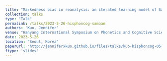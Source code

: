 ```yaml
---
title: "Markedness bias in reanalysis: an iterated learning model of Samoan thematic consonant alternations"
collection: talks
type: "Talk"
permalink: /talks/2023-5-26-hisphoncog-samoan
authors: 'Kuo, Jennifer'
venue: "Hanyang International Symposium on Phonetics and Cognitive Sciences of Language (HISPhonCog) 2023"
date: 2023-5-26
location: "Seoul, Korea"
paperurl: 'http://jenniferxkuo.github.io/files/talks/kuo-hisphoncog-05-2023.pdf'
ftype: 'slides'
---
```

